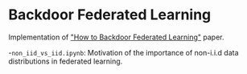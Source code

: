 # Backdoor Federated Learning
Implementation of ["How to Backdoor Federated Learning"](https://arxiv.org/abs/1807.00459) paper.


-`non_iid_vs_iid.ipynb`: Motivation of the importance of non-i.i.d data distributions in federated learning.
